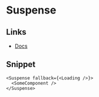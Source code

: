 # Suspense

<!--
https://hamedbahram.io/courses/nextjs
-->

## Links

- [Docs](https://react.dev/reference/react/Suspense)

## Snippet

```tsx
<Suspense fallback={<Loading />}>
  <SomeComponent />
</Suspense>
```
